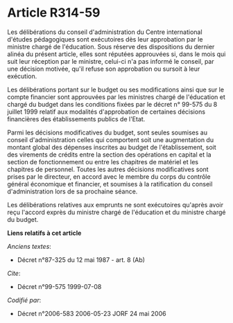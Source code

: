 # Article R314-59

Les délibérations du conseil d'administration du Centre international d'études pédagogiques sont exécutoires dès leur
approbation par le ministre chargé de l'éducation. Sous réserve des dispositions du dernier alinéa du présent article, elles
sont réputées approuvées si, dans le mois qui suit leur réception par le ministre, celui-ci n'a pas informé le conseil, par
une décision motivée, qu'il refuse son approbation ou sursoit à leur exécution.

Les délibérations portant sur le budget ou ses modifications ainsi que sur le compte financier sont approuvées par les
ministres chargé de l'éducation et chargé du budget dans les conditions fixées par le décret n° 99-575 du 8 juillet 1999
relatif aux modalités d'approbation de certaines décisions financières des établissements publics de l'Etat.

Parmi les décisions modificatives du budget, sont seules soumises au conseil d'administration celles qui comportent soit une
augmentation du montant global des dépenses inscrites au budget de l'établissement, soit des virements de crédits entre la
section des opérations en capital et la section de fonctionnement ou entre les chapitres de matériel et les chapitres de
personnel. Toutes les autres décisions modificatives sont prises par le directeur, en accord avec le membre du corps du
contrôle général économique et financier, et soumises à la ratification du conseil d'administration lors de sa prochaine
séance.

Les délibérations relatives aux emprunts ne sont exécutoires qu'après avoir reçu l'accord exprès du ministre chargé de
l'éducation et du ministre chargé du budget.

**Liens relatifs à cet article**

_Anciens textes_:

  - Décret n°87-325 du 12 mai 1987 - art. 8 (Ab)

_Cite_:

  - Décret n°99-575 1999-07-08

_Codifié par_:

  - Décret n°2006-583 2006-05-23 JORF 24 mai 2006
